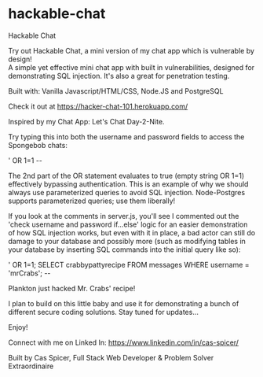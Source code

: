# hackable-chat
Hackable Chat

Try out Hackable Chat, a mini version of my chat app which is vulnerable by design!  
A simple yet effective mini chat app with built in vulnerabilities, designed for demonstrating SQL injection.  It's also a great for penetration testing.

Built with: Vanilla Javascript/HTML/CSS, Node.JS and PostgreSQL

Check it out at https://hacker-chat-101.herokuapp.com/

Inspired by my Chat App: Let's Chat Day-2-Nite. 

Try typing this into both the username and password fields to access the Spongebob chats:

' OR 1=1 -- 

The 2nd part of the OR statement evaluates to true (empty string OR 1=1) effectively bypassing authentication.  This is an example of why we should always use parameterized queries to avoid SQL injection.  Node-Postgres supports parameterized queries; use them liberally!

If you look at the comments in server.js, you'll see I commented out the 'check username and password if...else' logic for an easier demonstration of how SQL injection works, but even with it in place, a bad actor can still do damage to your database and possibly more (such as modifying tables in your database by inserting SQL commands into the initial query like so):

' OR 1=1; SELECT crabbypattyrecipe FROM messages WHERE username = 'mrCrabs';  -- 

Plankton just hacked Mr. Crabs' recipe!

I plan to build on this little baby and use it for demonstrating a bunch of different secure coding solutions.  Stay tuned for updates...

Enjoy!

Connect with me on Linked In: https://www.linkedin.com/in/cas-spicer/

Built by Cas Spicer, Full Stack Web Developer & Problem Solver Extraordinaire


